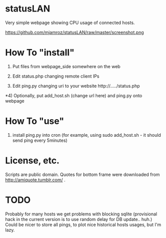 statusLAN
=========

Very simple webpage showing CPU usage of connected hosts.

https://github.com/mjamroz/statusLAN/raw/master/screenshot.png

How To "install"
================

1) Put files from webpage_side somewhere on the web

2) Edit status.php changing remote client IPs

3) Edit ping.py changing uri to your website http://...../status.php

*4) Optionally, put add_host.sh (change url here) and ping.py onto webpage

How To "use"
============

1) install ping.py into cron (for example, using sudo add_host.sh - it should send ping every 5minutes)


License, etc.
=============

Scripts are public domain. Quotes for bottom frame were downloaded from http://amiquote.tumblr.com/ .


TODO
====

Probably for many hosts we get problems with blocking sqlite (provisional hack in the current version is to use random delay for DB update.. huh.)
Could be nicer to store all pings, to plot nice historical hosts usages, but I'm lazy. 
